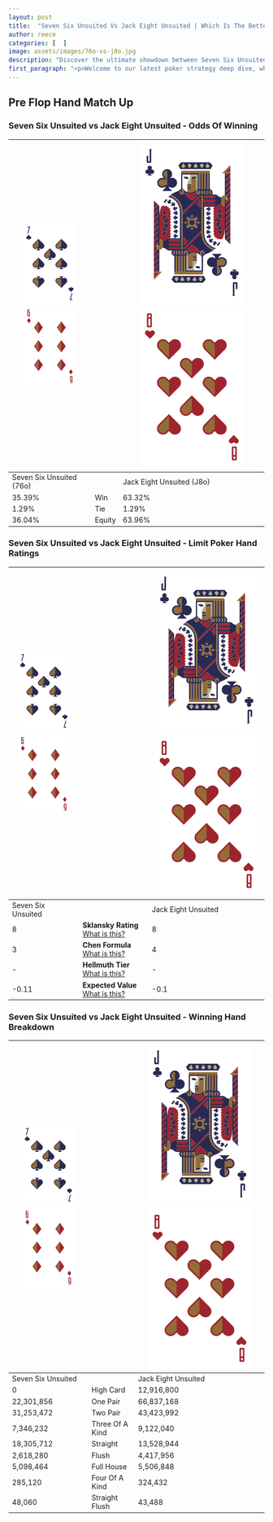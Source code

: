 ```yaml
---
layout: post
title:  "Seven Six Unsuited Vs Jack Eight Unsuited | Which Is The Better Hand In Poker? A Complete Guide"
author: reece
categories: [  ]
image: assets/images/76o-vs-j8o.jpg
description: "Discover the ultimate showdown between Seven Six Unsuited and Jack Eight Unsuited in poker! Uncover the odds, strategies, and scenarios where one hand triumphs over the other. Get ready to up your poker game with this thrilling analysis."
first_paragraph: "<p>Welcome to our latest poker strategy deep dive, where we're pitting two distinct hands against each other in a high-stakes showdown: Seven Six Unsuited vs Jack Eight Unsuited.</p><p>In the dynamic world of poker, every decision counts, and knowing which hand holds the upper hand is key to your success at the table.</p><p>In this article, we'll dissect these two hands, explore the scenarios where one dominates the other, and equip you with the knowledge to make strategic choices that can tip the odds in your favor.</p><p>Get ready to unravel the intriguing dynamics of these poker hands and elevate your game to new heights.</p>"
---
```




[comment]: # (sp0)

## Pre Flop Hand Match Up

<div class="table hand-ratings" markdown="1"> 



### Seven Six Unsuited vs Jack Eight Unsuited - Odds Of Winning


    
| ![image info](assets/images/hand1/7.png) ![image info](assets/images/hand1/6o.png) |  | ![image info](assets/images/hand2/J.png) ![image info](assets/images/hand2/8o.png) |
| -------- | -------- | -------- |
| Seven Six Unsuited (76o) |  | Jack Eight Unsuited (J8o) |
| 35.39% | Win | 63.32% |
| 1.29% | Tie | 1.29% |
| 36.04% | Equity | 63.96% |




[comment]: # (sp1)



### Seven Six Unsuited vs Jack Eight Unsuited - Limit Poker Hand Ratings


    
| ![image info](assets/images/hand1/7.png) ![image info](assets/images/hand1/6o.png) |  | ![image info](assets/images/hand2/J.png) ![image info](assets/images/hand2/8o.png) |
| -------- | -------- | -------- |
| Seven Six Unsuited |  | Jack Eight Unsuited |
| 8 | **Sklansky Rating** [What is this?](/sklansky-rating-explained) | 8 |
| 3 | **Chen Formula** [What is this?](/chen-formula-explained) | 4 |
| - | **Hellmuth Tier** [What is this?](/Hellmuth-tier-explained) | - |
| -0.11 | **Expected Value** [What is this?](/expected-value-explained) | -0.1 |




[comment]: # (sp2)



### Seven Six Unsuited vs Jack Eight Unsuited - Winning Hand Breakdown


    
| ![image info](assets/images/hand1/7.png) ![image info](assets/images/hand1/6o.png) |  | ![image info](assets/images/hand2/J.png) ![image info](assets/images/hand2/8o.png) |
| -------- | -------- | -------- |
| Seven Six Unsuited |  | Jack Eight Unsuited |
| 0 | High Card | 12,916,800 |
| 22,301,856 | One Pair | 66,837,168 |
| 31,253,472 | Two Pair | 43,423,992 |
| 7,346,232 | Three Of A Kind | 9,122,040 |
| 18,305,712 | Straight | 13,528,944 |
| 2,618,280 | Flush | 4,417,956 |
| 5,098,464 | Full House | 5,506,848 |
| 285,120 | Four Of A Kind | 324,432 |
| 48,060 | Straight Flush | 43,488 |




[comment]: # (sp3)



</div>

[comment]: # (sp4)



[comment]: # (sp5)

